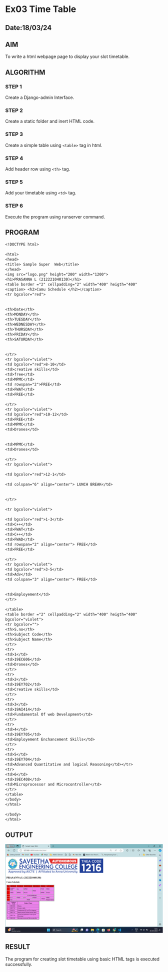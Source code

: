 # Ex03 Time Table
## Date:18/03/24

## AIM
To write a html webpage page to display your slot timetable.

## ALGORITHM
### STEP 1
Create a Django-admin Interface.

### STEP 2
Create a static folder and inert HTML code.

### STEP 3
Create a simple table using ```<table>``` tag in html.

### STEP 4
Add header row using ```<th>``` tag.

### STEP 5
Add your timetable using ```<td>``` tag.

### STEP 6
Execute the program using runserver command.

## PROGRAM
```
<!DOCTYPE html>

<html>
<head>
<title> Sample Super  Web</title>
</head>
<img src="logo.png" height="200" width="1200">
<h1>PRASANNA L (212221040130)</h1>
<table border ="2" cellpadding="2" width="400" heigth="400"
<caption> <h2>Camu Schedule </h2></caption>
<tr bgcolor="red">


<th>Date</th>
<th>MONDAY</th>
<th>TUESDAY</th>
<th>WEDNESDAY</th>
<th>THURSDAY</th>
<th>FRIDAY</th>
<th>SATURDAY</th>


</tr>
<tr bgcolor="violet">
<td bgcolor="red">8-10</td>
<td>creative skills</td>
<td>free</td>
<td>MPMC</td>
<td rowspan="2">FREE</td>
<td>FWAT</td>
<td>FREE</td>

</tr>
<tr bgcolor="violet">
<td bgcolor="red">10-12</td>
<td>FREE</td>
<td>MPMC</td>
<td>Drones</td>


<td>MPMC</td>
<td>Drones</td>

</tr>
<tr bgcolor="violet">

<td bgcolor="red">12-1</td>

<td colspan="6" align="center"> LUNCH BREAK</td>


</tr>

<tr bgcolor="violet">

<td bgcolor="red">1-3</td>
<td>C++</td>
<td>FWAT</td>
<td>C++</td>
<td>FWAD</td>
<td rowspan="2" align="center"> FREE</td>
<td>FREE</td>

</tr>
<tr bgcolor="violet">
<td bgcolor="red">3-5</td>
<td>Adv</td>
<td colspan="3" align="center"> FREE</td>


<td>Employement</td>
</tr>

</table>
<table border ="2" cellpadding="2" width="400" heigth="400" bgcolor="violet">
<tr bgcolor="">
<th>S.no</th>
<th>Subject Code</th>
<th>Subject Name</th>
</tr>
<tr>
<td>1</td>
<td>19EC606</td>
<td>Drones</td>
</tr>
<tr>
<td>2</td>
<td>19EY702</td>
<td>Creative skills</td>
</tr>
<tr>
<td>3</td>
<td>19AI414</td>
<td>Fundamental Of web Development</td>
</tr>
<tr>
<td>4</td>
<td>19EY705</td>
<td>Employement Enchancement Skills</td>
</tr>
<tr>
<td>5</td>
<td>19EY704</td>
<td>Advanced Quantitative and logical Reasoning</td></tr>
<tr>
<td>6</td>
<td>19EC408</td>
<td>Microprocessor and Microcontroller</td>
</tr>
</table>
</body>
</html>

</body>
</html>
```

## OUTPUT
![alt text](<Screenshot (88).png>)

## RESULT
The program for creating slot timetable using basic HTML tags is executed successfully.
